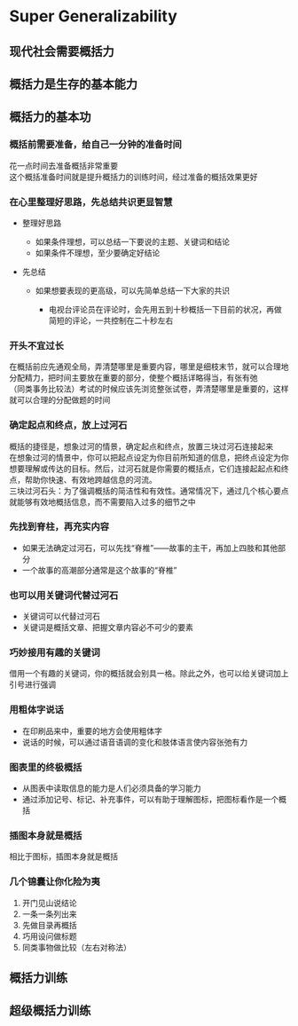 # Super Generalizability

## 现代社会需要概括力

## 概括力是生存的基本能力

## 概括力的基本功

### 概括前需要准备，给自己一分钟的准备时间

花一点时间去准备概括非常重要  
这个概括准备时间就是提升概括力的训练时间，经过准备的概括效果更好

### 在心里整理好思路，先总结共识更显智慧

- 整理好思路
  
  - 如果条件理想，可以总结一下要说的主题、关键词和结论
  - 如果条件不理想，至少要确定好结论

- 先总结

  - 如果想要表现的更高级，可以先简单总结一下大家的共识

    - 电视台评论员在评论时，会先用五到十秒概括一下目前的状况，再做简短的评论，一共控制在二十秒左右

### 开头不宜过长

在概括前应先通观全局，弄清楚哪里是重要内容，哪里是细枝末节，就可以合理地分配精力，把时间主要放在重要的部分，使整个概括详略得当，有张有弛  
（同类事务比较法）考试的时候应该先浏览整张试卷，弄清楚哪里是重要的，这样就可以合理的分配做题的时间

### 确定起点和终点，放上过河石

概括的捷径是，想象过河的情景，确定起点和终点，放置三块过河石连接起来  
在想象过河的情景中，你可以把起点设定为你目前所知道的信息，把终点设定为你想要理解或传达的目标。然后，过河石就是你需要的概括点，它们连接起起点和终点，帮助你快速、有效地跨越信息的河流。  
三块过河石头：为了强调概括的简洁性和有效性。通常情况下，通过几个核心要点就能够有效地概括信息，而不需要陷入过多的细节之中

### 先找到脊柱，再充实内容

- 如果无法确定过河石，可以先找“脊椎”——故事的主干，再加上四肢和其他部分
- 一个故事的高潮部分通常是这个故事的“脊椎”

### 也可以用关键词代替过河石

- 关键词可以代替过河石
- 关键词是概括文章、把握文章内容必不可少的要素

### 巧妙接用有趣的关键词

借用一个有趣的关键词，你的概括就会别具一格。除此之外，也可以给关键词加上引号进行强调

### 用粗体字说话

- 在印刷品来中，重要的地方会使用粗体字
- 说话的时候，可以通过语音语调的变化和肢体语言使内容张弛有力

### 图表里的终极概括

- 从图表中读取信息的能力是人们必须具备的学习能力
- 通过添加记号、标记、补充事件，可以有助于理解图标，把图标看作是一个概括

### 插图本身就是概括

相比于图标，插图本身就是概括

### 几个锦囊让你化险为夷

1. 开门见山说结论
2. 一条一条列出来
3. 先做目录再概括
4. 巧用设问做标题
5. 同类事物做比较（左右对称法）

## 概括力训练

## 超级概括力训练
